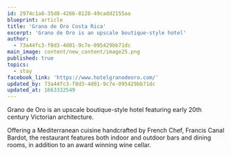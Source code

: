 ```yaml
---
id: 2974c1a8-35d8-4266-8128-49cadd2155aa
blueprint: article
title: 'Grano de Oro Costa Rica'
excerpt: 'Grano de Oro is an upscale boutique-style hotel'
author:
  - 73a44fc3-f8d3-4d01-9c7e-095429bb71dc
main_image: content/new_content/image25.png
published: true
topics:
  - stay
facebook_link: 'https://www.hotelgranodeoro.com/'
updated_by: 73a44fc3-f8d3-4d01-9c7e-095429bb71dc
updated_at: 1663332549
---
```

Grano de Oro is an upscale boutique-style hotel featuring early 20th century Victorian architecture. 

Offering a Mediterranean cuisine handcrafted by French Chef, Francis Canal Bardot, the restaurant features both indoor and outdoor bars and dining rooms, in addition to an award winning wine cellar.